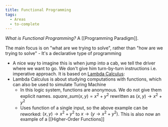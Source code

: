 ```yaml
---
title: Functional Programming
tags:
  - Areas
  - to-complete
---
```

*What is Functional Programming?* A [[Programming Paradigm]].

The main focus is on "what are we trying to solve", rather than "how are we trying to solve" - It's a declarative type of programming
- A nice way to imagine this is when jump into a cab, we tell the driver where we want to go. We don't give him turn-by-turn instructions i.e. imperative approach.
It is based on <ins>Lambda Calculus</ins>: 
- Lambda Calculus is about studying computations with functions, which can also be used to simulate Turing Machine
	- In this logic system, functions are anonymous. We do not give them explicit names. $square\_sum(x,y) = x^2 + y^2$ rewritten as $(x,y) \rightarrow x^2 + y^2$    
	- Uses function of a single input, so the above example can be reworked:  $(x,y) \rightarrow x^2 + y^2$  to $x \rightarrow (y \rightarrow x^2 + y^2)$. This is also now an example of a [[Higher-Order Functions]]